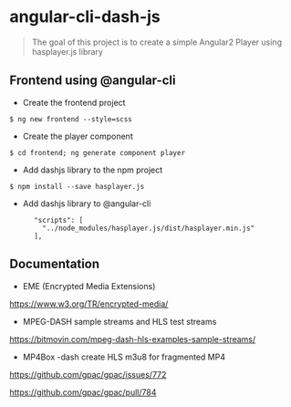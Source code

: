 # angular-cli-dash-js

> The goal of this project is to create a simple Angular2 Player using hasplayer.js library

## Frontend using @angular-cli

* Create the frontend project
```
$ ng new frontend --style=scss
```

* Create the player component
```
$ cd frontend; ng generate component player
```

* Add dashjs library to the npm project
```
$ npm install --save hasplayer.js
```

* Add dashjs library to @angular-cli
```
      "scripts": [
        "../node_modules/hasplayer.js/dist/hasplayer.min.js"
      ],
```

## Documentation

* EME (Encrypted Media Extensions)

https://www.w3.org/TR/encrypted-media/

* MPEG-DASH sample streams and HLS test streams

https://bitmovin.com/mpeg-dash-hls-examples-sample-streams/

* MP4Box -dash create HLS m3u8 for fragmented MP4

https://github.com/gpac/gpac/issues/772

https://github.com/gpac/gpac/pull/784


